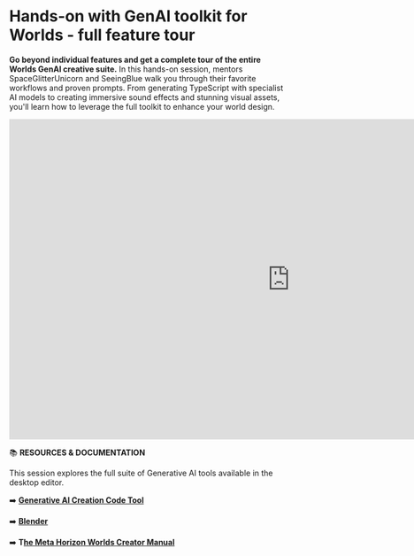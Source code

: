 # Hands-on with GenAI toolkit for Worlds - full feature tour
**Go beyond individual features and get a complete tour of the entire Worlds GenAI creative suite.** In this hands-on session, mentors SpaceGlitterUnicorn and SeeingBlue walk you through their favorite workflows and proven prompts. From generating TypeScript with specialist AI models to creating immersive sound effects and stunning visual assets, you'll learn how to leverage the full toolkit to enhance your world design.

<iframe width="1014" height="579" src="https://www.youtube.com/embed/OOebE274Uts" title="Oh My Gen AI! A Practical Toolkit Tour with SpaceGlitterUnicorn and SeeingBlue" frameborder="0" allow="accelerometer; autoplay; clipboard-write; encrypted-media; gyroscope; picture-in-picture; web-share" referrerpolicy="strict-origin-when-cross-origin" allowfullscreen></iframe>

📚 **RESOURCES & DOCUMENTATION**

This session explores the full suite of Generative AI tools available in the desktop editor.

➡️ **[Generative AI Creation Code Tool](https://developers.meta.com/horizon-worlds/learn/documentation/desktop-editor/generative-ai-creation-tools/generative-ai-creation-code-tool)** 

➡️ **[Blender](https://www.blender.org/)** 

➡️ **T[he Meta Horizon Worlds Creator Manual](https://github.com/MHCPCreators/horizonCreatorManual)** 